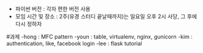 - 파이썬 버전 : 각자 편한 버전 사용
- 모임 시간 및 장소 : 2주(유경 스터디 끝날때까지)는 일요일 오후 2시 사당, 그 후에 다시 정하자

#과제
-hong : MFC pattern
-youn : table, virtualenv, nginx, gunicorn
-kim : authentication, like, facebook login
-lee : flask tutorial
